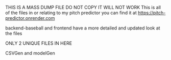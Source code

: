 THIS IS A MASS DUMP FILE DO NOT COPY IT WILL NOT WORK
  This is all of the files in or relating to my pitch predictor
  you can find it at https://pitch-predictor.onrender.com

backend-baseball and frontend have a more detailed and updated look at the files

ONLY 2 UNIQUE FILES IN HERE

CSVGen and modelGen
